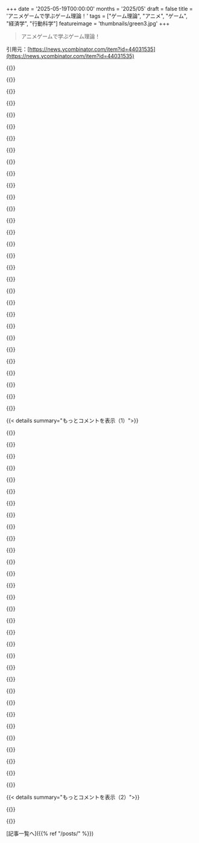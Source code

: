 +++
date = '2025-05-19T00:00:00'
months = '2025/05'
draft = false
title = 'アニメゲームで学ぶゲーム理論！'
tags = ["ゲーム理論", "アニメ", "ゲーム", "経済学", "行動科学"]
featureimage = 'thumbnails/green3.jpg'
+++

> アニメゲームで学ぶゲーム理論！

引用元：[https://news.ycombinator.com/item?id=44031535](https://news.ycombinator.com/item?id=44031535)




{{<matomeQuote body="これ、ネットでマジお気に入りの記事の一つなんだよね。でもさ、これって協力するグループがズルするやつらに勝てるってポジティブな側面にフォーカスしすぎじゃない？実はもっと重要な裏側があって、騙されたりBad faithな人と協力することがズルを生み出してるんだ。Bad faithを許容すると、もっとBad faithな行動を招くことになるよ。君の弱さ、無抵抗で利用されることがdefectionを生むって数学的にわかる。教訓は、望む世界のためには力を持ち、それを良いことに使うべきってこと。" userName="hayst4ck" createdAt="2025/05/19 23:37:59" color="#ff5733">}}




{{<matomeQuote body="「Bad faithを許容するとズルを招く」って言うけどさ、誤解から来るBad faithもある。それに全く耐えられないと、無限のtit-for-tatズルループになる。「私がズルするのは相手がズルするから」みたいなね。「力を持ち良いことに使う」も同意だけど、これもズルを招く原因になることも。Tit-for-tatは良い戦略だけど、”dominant” strategyじゃない。それが一番重要だと思うな。" userName="alickz" createdAt="2025/05/20 13:02:41" color="#785bff">}}




{{<matomeQuote body="スポーツだと個人レベルではうまくいかないんだよね、tit-for-tatもズルに屈するのも。代わりにプレイヤーやチームで作った中央組織があって、ルールに同意してレフェリーとかプロセスを作ってるんだよ。" userName="Gravityloss" createdAt="2025/05/20 14:52:14" color="#38d3d3">}}




{{<matomeQuote body="あなたのコメント、人生の教訓っぽいね。大人になってextreme leftismをやめた理由もそれ。若い頃は「”政府にもっと税金あげれば、問題解決してくれるはず！”」とか「”困ってるって言う人にただで配れば、システムを騙したりしないはず！”」って思ったけど、政府がお金の大半をコネ野郎に渡したり、チャンスがあれば騙す人がたくさんいるのを見て、みんなにもっと説明責任を求めるようになった。徹底的な収入確認は正直な人には大変だけど、それ’は社会にいる騙すやつらのコストだよ。" userName="xp84" createdAt="2025/05/20 00:19:04" color="">}}




{{<matomeQuote body="＞あなたが説明してるextreme leftismはliberal（centrist）の考え方だよ。本当のleftistsはシステムが壊れてると思ってる。CopsはBad faithだからdefund the policeしてsocial programsに回すべき。PoliticiansやCongress people（Democrats含む）もBad faithだから個人株取引禁止すべきだって考えてるんだよ。" userName="gitremote" createdAt="2025/05/20 15:31:34" color="">}}




{{<matomeQuote body="「Politiciansとかの株取引禁止」には反対しないけど、「defund the policeしてsocial programsに回す」ってのは、役に立たない奴らの仕事作りになるだけだと思う。Cops減ると、まさに俺が言ってた日和見的なBad behaviorが増えるし。これの実験はCaliforniaで何年も前からやってて、Californiaって呼ばれてるけどね。" userName="xp84" createdAt="2025/05/20 18:19:21" color="">}}




{{<matomeQuote body="＞「social programsは役に立たない」ってのは勘違いだよ。警察はhomelessness、mental health crises、substance abuseなど広すぎる問題に対応させられてる。だからactivistsは専門チームが引き継ぐ”unbundling”を提唱してるんだ。警察は特にmental health crisesに向いてないし、RAND Corporationの論文もそう言ってる。詳細はWikipediaのDefund the policeを見て。" userName="gitremote" createdAt="2025/05/20 22:35:05" color="">}}




{{<matomeQuote body="meth addictsやschizophrenicsが手に負えない時、相手するのは危険な仕事。精神科医より警察訓練する方がいい。mental health professionalsはコスト高いし夜勤しないだろう。”mental health crisis”でCopsが呼ばれるのは周りが身の危険を感じてるから。専門部隊がすぐ来れないなら警察呼ぶだけ。DTPは警察は訓練できない前提で、エリートな専門家集団に置き換えようとしてる。多くの普通の人は警察と悪くない関係で、policing減らしたくないんだよ。" userName="xp84" createdAt="2025/05/21 22:37:04" color="">}}




{{<matomeQuote body="俺にはCopykittenが一番いい感じに見えるな、誤解を最小限に抑えることにフォーカスしてるのが。0％と1％の間にどこかで顕著な違いが出るのか気になる。Copykittenのアイデアの方がcopycatより繊細だと思うけど、copycatはいつも0から1の間でどこかで勝つんだよね。" userName="ericrosedev" createdAt="2025/05/20 00:36:02" color="#38d3d3">}}




{{<matomeQuote body="＞「後になって、政府がお金の大半をコネのある連中の懐に入れるパターンを見るようになった」って言うけど、先進国では絶対大半じゃない。皮肉はいいけど本質見てよ。政府はお金の大半でめちゃくちゃ重要で価値あることしてるんだから。先進国の予算見ればわかるよ。" userName="dinfinity" createdAt="2025/05/21 18:41:32" color="">}}




{{<matomeQuote body="良い世界を作りたいならさ、強くなってその力を善いことに使うべきって教訓だよね。EuropeやUSA、Singapore、Chinaとか国レベルの歴史を見てもそう。汚職をなくすのが大事なんだ。昔Philippinesは経済大国だったのに悪いリーダーでダメになった。今はVietnamが頑張ってて、Indonesiaもやればできるのにね。" userName="irjustin" createdAt="2025/05/20 03:16:46" color="">}}




{{<matomeQuote body="協力する人がずるい人に勝つ話は好きでさ、ポジティブで良いメッセージだと思うよ。機能する民主主義社会っぽいよね。<br>別の教訓として、より良い世界が存在してほしいなら、そう生きることを選ぶことじゃないかな。時にこのビジョンを共有せず、あなたの選択に積極的に反対する奴らもいるだろうね。<br>そうなると問題はこうなるんだ: 悪い奴らに自分が何者か決めさせるのか、それとも悪い奴らの行動とは関係なく自分が何者でいるのか？<br>”力”はこの問いの答えには関係ないってことに注意してね。<br>0 - https://www.brainyquote.com/quotes/john_donne_101197" userName="AdieuToLogic" createdAt="2025/05/20 02:52:42" color="#ff5c5c">}}




{{<matomeQuote body="より良い世界を生きたいならそう生きろって意見に対し、自分の選択に従う力が必要なんだって言ってるんだよ。”力”の世間一般の理解とはちょっと違う意味で使いたいんだ。力っていうのは潜在能力、影響を与えたり、起こしたり、制御したりする能力のことね[0]。暴力も非暴力も力になりうる。自分が何者かってのが何をするかを決める。何をするかってのが自分が何者かってのを反映する。進んでる道が自分で決めた道だろうとなかろうと、寄り道しないためには力が必要なんだ。[0] https://en.wiktionary.org/wiki/power" userName="vacuity" createdAt="2025/05/20 13:54:58" color="">}}




{{<matomeQuote body="”力は潜在能力…”って意見に対し、俺は”なりたい変化になれ”って視点だったんだよ。認識された力が何を達成できるかじゃなくてね。結局、力って幻想でさ、使えるようにするんじゃなくて消費するものだよ。<br>”自分が何者かってのが何をするかを決める。”<br>技術的にはこれは正しい。でも選択とか、正直な自己反省で見つけられる個人の成長の価値を無視してるんだよ。<br>”何をするかってのが自分が何者かってのを反映する。”<br>これはマジでそう。で、もし以前の自分とは違うことを選んでるなら、それって成長を反映してるんじゃない？<br>”進んでる道が自分で決めた道だろうとなかろうと、寄り道しないためには力が必要なんだ。”<br>選択は力じゃない。強力ではあるけどね。多くの定義のうち最初のやつ、つまり何かをしたり経験したりする能力ってのが仮定されてるなら別だけどさ。<br>それは俺が元々引用したことの意味合いと一致しないんだよ: 教訓はさ、関わりたい世界が欲しい<br>なら強くなってその力を<br>善いことに使うべきってのは明確だよね。<br>結局どっちなの？" userName="AdieuToLogic" createdAt="2025/05/21 04:02:16" color="#45d325">}}




{{<matomeQuote body="君は”力”の一般的な理解、政治で議論されるような線で行ってるね。俺は別の理解を提案してるんだ。力は行動のイネーブルって意味になりうる。能力の質って意味にもなりうる。力は善でも悪でもない。でも善悪の文脈と関連することはあるんだよ。意味を持つものほとんど全てに関連してる: 武器、文章、信念、持って生まれた能力、財産、名前。なんで警察は非暴力の抗議者を叩きのめせるの？警察は力があるから。なんでアイデアがムーブメントになるの？アイデアと参加する人々が力があるからだよ。選択は強力だよ。選択肢を持って選択することには力が関わってる。一滴の水には落ちる力があるし、重力にはそれを落とす力があるし、俺には手を伸ばしてその水滴を掴む力があるんだ。何にでも力はあるんだよ、そう見たいならね。ある概念に力を atribuir しちゃうって事実自体が、その概念の力を示してるんじゃない？でも”潜在能力”で十分な定義だと思うよ。" userName="vacuity" createdAt="2025/05/21 21:08:24" color="">}}




{{<matomeQuote body="強力になるのが簡単な道かもね。<br>https://www.youtube.com/watch?v=rStL7niR7gs （Ｔｈｅ　Ｒｕｌｅｓ　ｆｏｒ　Ｒｕｌｅｒｓ　／　ＣＧＰ　Ｇｒｅｙ）" userName="marci" createdAt="2025/05/21 06:23:02" color="">}}




{{<matomeQuote body="それもネットで好きなものの一つだよ。議論もめっちゃ質が高いんだよね: https://www.youtube.com/watch?v=ILvD7zVN2jo<br>権力の座に就くには権力を与える階層に従わなきゃいけないっていうのはすごく鋭い洞察だね。それはその地位にいる誰もが晒される腐敗の力に自分も晒されるってことなんだよ。彼らの鎖をつければさ、権力の地位に入れてもらえる。<br>”そして強くなってその力を善いことに使うべきだ”っていうのは、ほとんどＣＧＰ　Ｇｒｅｙ自身の分析やあの２つの動画から直接来てるんだ。<br>Ｊｅｒｒｙ　Ｐｏｕｒｎｅｌｌの鉄の法則も別の見方だよ: https://www.jerrypournelle.com/reports/jerryp/iron.html<br>Ｔｈｅ　ｍａｎ　ｉｎ　ｔｈｅ　Ａｒｅｎａのスピーチもこれらの話題を刺激するし、残念ながら今これまで以上に relevant だね: https://en.wikipedia.org/wiki/Citizenship_in_a_Republic" userName="hayst4ck" createdAt="2025/05/21 07:00:48" color="#ff5c5c">}}




{{<matomeQuote body="”ずるい行動や悪い奴らと協力することがずるさを生む”ってさ、ゲーム理論のあるやつ、比較的シンプルな”しっぺ返し（許しあり）”アプローチを思い出すね。あれけっこううまくいくんだよ。俺たちの直感とも合致してるよね: 優しくして、裏切りは罰するけど、やりすぎない。<br>俺が考えてたやつじゃないけど、他の要因やアプローチについて掘り下げてるこの楽しいインタラクティブなプレゼンを見つけたよ: https://ncase.me/trust/" userName="Terr_" createdAt="2025/05/20 00:59:44" color="#785bff">}}




{{<matomeQuote body="これ、寛容すぎる西側民主主義がダメになってく様子を完璧に表してるね。<br>Platoが”The Republic”でもう書いてたことだよ。”" userName="martin82" createdAt="2025/05/21 01:23:58" color="">}}




{{<matomeQuote body="ボードゲームの”Diplomacy”もこんな教訓になるし、力の差があっても公平さってどう機能するかも学べるよ。”" userName="frollogaston" createdAt="2025/05/21 01:12:54" color="#ff33a1">}}




{{<matomeQuote body="”Si vis pacem, para bellum”（平和を望むなら、戦いに備えよ）だね。”" userName="lmz" createdAt="2025/05/20 06:25:06" color="">}}




{{<matomeQuote body="ていうか、組織化すれば良くね？権力欲強い奴がソシオパス気質で、リーダーになりがちだけど、民主主義とか医療とか福祉とか良いことって大勢が協力して生まれたんだよ。<br>権力者が勝つと、福祉カットして金持ち優遇したり、民主主義潰して一握りに権力集中させたりする。<br>俺は単純なNietzscheanな分析とか”will to power”、”Übermensch”は違うと思う。良い社会は個人の力じゃなく、大勢の協力で築かれるんだ。”" userName="thrance" createdAt="2025/05/20 10:58:40" color="#785bff">}}




{{<matomeQuote body="VertasiumにTit-for-Tat（Copycat）戦略が勝ちやすいって動画あるよ。昔、数学の大会で証明されたらしい。<br>https://www.youtube.com/watch?v=mScpHTIi-kM<br>これ、その数学大会を上手く再構築したみたいだね。動画のその部分の直リンクはこっち：https://youtu.be/mScpHTIi-kM?si=yzZxyeYw4cJA-i37&t=583”" userName="tiffanyh" createdAt="2025/05/19 19:27:51" color="#38d3d3">}}




{{<matomeQuote body="Tit-for-TatにたまにForgivenessやDefection（裏切り）を加える方が、特にランダムなエラーがある場合に純粋なTit-for-Tatより上手くいくことが多いよ。<br>Tit-For-Tatは、一度でもDefectした相手（エラーかも）でForgiveしないTit-for-Tatみたいな相手とやると、「恒久的な相互Defection」の沼にハマる。<br>人間って、繰り返しゲーム理論は直感的に結構得意だよね。”" userName="gowld" createdAt="2025/05/19 20:25:47" color="#45d325">}}




{{<matomeQuote body="ncase.meのゲームでForgivenessの部分に触れてるよ。”" userName="frollogaston" createdAt="2025/05/19 22:06:51" color="">}}




{{<matomeQuote body="Tit-for-Tatの成功ってよく誤解されてるけど、あれはAxelrodのトーナメントの参加者構成で一番成功しただけ。<br>筆者も言ってるけど、戦略は環境次第で、Tit-for-Tatが最適とは限らないんだ。”" userName="elliotto" createdAt="2025/05/20 01:28:22" color="#ff5733">}}




{{<matomeQuote body="ゲーム理論の話をするなら Golden Balls を出さないとね．特にこのすごい瞬間は必見だよ（音質悪いけど）．https://www.youtube.com/watch?v=S0qjK3TWZE8" userName="gcanyon" createdAt="2025/05/20 00:13:36" color="">}}




{{<matomeQuote body="これマジすごいわ．心理戦とか操作を見てさ，相手が怪しい均衡点に誘導しようとしてる時ですら，自分がいかに信頼において未熟か思い知らされたよ．このゲームで，自分が「Simpleton」戦略（解説される前に）に近かったって気づいたんだ．Simpleton戦略って意外と広く応用できるみたいで，ちょっとガッカリかな．" userName="bjconlan" createdAt="2025/05/20 01:03:13" color="">}}




{{<matomeQuote body="The Evolution of Cooperation は俺が今まで読んだノンフィクションの中で一番良い本の１つだよ．簡単な計算で，ゲーム理論の奥深くて意義深い考え方を理解させてくれるんだ．" userName="ChicagoBoy11" createdAt="2025/05/19 19:46:34" color="#ff5733">}}




{{<matomeQuote body="このテーマで他にお勧めの本は The Joy of Game Theory by Presh Talwalkar だね．" userName="wrboyce" createdAt="2025/05/19 20:13:06" color="#ff5733">}}




{{< details summary="もっとコメントを表示（1）">}}

{{<matomeQuote body="昔の形式的なゲーム理論トーナメントで，１回だけ仕返しする戦略が勝ったのを覚えてるよ．相手が裏切ったら，こっちも１回だけ裏切って，また裏切られるまで許すって単純なルールだったんだ．ゴールデンルールみたいなやり方だね．でも，あれは今回のより単純な条件だったと思うな．記事にあるミスコミュニケーションとかパラメータ変更できるのが良いね．" userName="netbioserror" createdAt="2025/05/19 18:33:40" color="#38d3d3">}}




{{<matomeQuote body="そういうトーナメントの弱点の１つはね，どの駆け引きも同じステークス（賭け金）だったってことなんだ．だから，低いステークスでは普通に振る舞って，高いステークスで裏切る「詐欺師」みたいな可能性をモデル化できてないんだよね．" userName="gowld" createdAt="2025/05/20 14:34:38" color="#785bff">}}




{{<matomeQuote body="このゲームは「ゲーム理論」（戦略依存）と「関係理論」（信頼依存）の違いを際立たせるね．１回ゲームすれば相手の「性格」が分かって，次に活かせる．これはベイジアンゲームの「事前確率の深さ」と言えるかもね．" userName="yubblegum" createdAt="2025/05/19 20:10:14" color="#38d3d3">}}




{{<matomeQuote body="ワンオフゲームとリピートゲームの話？ それとも違うこと？ リピートゲームもゲーム理論の一部だよ。" userName="gowld" createdAt="2025/05/19 20:21:12" color="">}}




{{<matomeQuote body="リピートゲームだね。人間関係みたいに考えてみてよ。相手の’性格’を正確に掴めば、最高の成果に近づけるんだ。<br>例えば、花帽子の探偵キャラは’探偵’なんだ。最初の出会いはコイン投げの選択肢だとしても、それ以降の選択は’性格’で決まるって仮定できる。もちろん最初の選択だって’そのキャラらしい’（彼女は’テスト’してる）んだけど、もし彼女を知ってれば、最初の選択が’裏切り’から始まっても、こっちは’協力’から入るんだ。その後は彼女の選択にほとんど謎はないよ。あるいは’恨み屋’を考えてみてよ。もし何らかの理由で一度でも’裏切り’を選ぶことになったら、二度と’許し’てくれないってわかるでしょ。" userName="yubblegum" createdAt="2025/05/19 21:02:53" color="#ff5c5c">}}




{{<matomeQuote body="公式用語かわかんないけど、それってmetagamingみたいだね。[1] つまり相手プレイヤーの情報（または集団の傾向）を自分のプレイに取り入れることだよ。[1] https://en.wikipedia.org/wiki/Metagame#Competitive_gaming" userName="dfltr" createdAt="2025/05/19 23:26:41" color="">}}




{{<matomeQuote body="これ、opponent modelingとも呼ばれてるよ。<br>例えばe.g.ポーカーで稼ぎを最大化するのに使うんだ。<br>https://scholar.google.com/scholar?hl=en&as_sdt=0%2C5&q=oppo..." userName="michalsustr" createdAt="2025/05/20 10:40:48" color="">}}




{{<matomeQuote body="最初の質問の言い回しに反対だな。<br>「相手が裏切って、コインを入れなかったとしましょう。あなたはどうしますか？」って質問で、ボタンは「裏切る」と「協力する」だけど、相手がコインを入れないなら、コインを入れないことは「裏切り」じゃないでしょ。単にその人とはゲームしないってだけだよ。<br>「裏切り」は、コインを入れるって言って（もしくはもう入れたことにして）おいて、実際には入れないことだよ。" userName="krisoft" createdAt="2025/05/20 11:08:29" color="">}}




{{<matomeQuote body="Radiolabにこのアイデアに関する話があって面白かったよ。<br>https://radiolab.org/podcast/104010-one-good-deed-deserves-a..." userName="0cf8612b2e1e" createdAt="2025/05/19 22:32:16" color="">}}




{{<matomeQuote body="このウェブサイト、マジで目から鱗だったよ。大学院ですごい教授たちからやっと基本的な概念を理解できたんだけど、友達や家族に説明するのがいつも難しかったんだ。<br>ゲーム理論って人生を送る上で最も重要な哲学/人生の教訓の一つだと思うし、これは基本を始めるのに最高のリソースだね。" userName="Tsarp" createdAt="2025/05/20 11:49:11" color="#ff33a1">}}




{{<matomeQuote body="このウェブサイトはすごく啓発的だったね。実生活ではたくさんの変数があって、ほとんど定量化できないから、理論を実践するのは難しいだろうなって思ったよ。誤解の変数が1%変わるだけで、デモでは全く逆の結果になるものもあったしね。でも、彼らが提示してる3つの主要な教訓はもっと一般的で、確かに実生活に応用できると思ったよ。" userName="fracus" createdAt="2025/05/20 01:40:21" color="">}}




{{<matomeQuote body="学んだことの一つは、ゲームを同じにして「両方裏切り」の罰則をめちゃくちゃ高くすると、誤解が多くても協力がすごく広がるってことかな。軽犯罪に絞首刑と四つ裂き刑を復活させようぜ！<br>真面目な話、ゲーム理論はプレイヤーがゲーム自体を変えることを説明できないから、現実には失敗するんだよね。" userName="drdrek" createdAt="2025/05/20 14:05:06" color="">}}




{{<matomeQuote body="Detective戦略ってCopycatを利用するのに正しいやり方じゃないと思うんだ。ランダムにチートしつつ協力して、やり返されたらずっと裏切り続けるキャラの方が、協力する方へバランスを傾けられるかも。Grudgers戦略も、十分なラウンド数をやれば、エラーが多い状況だと勝つことがあるみたいだよ。" userName="Nopoint2" createdAt="2025/05/20 07:28:46" color="#45d325">}}




{{<matomeQuote body="もし記事作った人が見てたらだけど、タブレットで画面見るのに困ってるんだ。ページをスクロールできないし、縦画面だと画面の横からはみ出るし、横画面だと上と下からはみ出ちゃうんだよね。" userName="Digit-Al" createdAt="2025/05/20 09:31:05" color="">}}




{{<matomeQuote body="https://ncase.me/trust/notes/ （ NOTES： ”The Evolution of Trust” ）" userName="pella" createdAt="2025/05/20 03:41:14" color="#ff33a1">}}




{{<matomeQuote body="結論を知りたいなら、画面下のナビゲーションで最後から2番目の丸をクリックしてみて。ネタバレになるからここには書かないけどね。体験を損ねちゃうと思うから。" userName="xpe" createdAt="2025/05/19 19:42:47" color="#ff5c5c">}}




{{<matomeQuote body="すごく良かった！トップクラスの説明と面白いゲームだったよ。僕としてはtit-for-tatとGolden Ruleは同じじゃないって言うのが大事だと思うな。この二つに対する僕の理解は全然違うんだ。" userName="zharknado" createdAt="2025/05/20 01:22:12" color="">}}




{{<matomeQuote body="これ読んでると、The Dark Forestと、光速通信が恒星スケールで引き起こす不信の連鎖を思い出すね。宇宙って厳しいな…" userName="searine" createdAt="2025/05/19 21:26:22" color="#ff33a1">}}




{{<matomeQuote body="しかも賭けてるのは即座の消滅だからね！ミスする余地がないから、他の有効な選択肢がほとんどなくなるんだ。" userName="ericrosedev" createdAt="2025/05/20 02:59:16" color="">}}




{{<matomeQuote body="通信遅延が前提なのに、どうして賭けてるのが即座の消滅になるの？攻撃が光速じゃない限り、メッセージを訂正する時間はまだあるんじゃないの？" userName="aeve890" createdAt="2025/05/21 19:52:40" color="">}}




{{<matomeQuote body="その通り、言い間違えたよ。”確実な消滅”って言いたかったんだ。" userName="ericrosedev" createdAt="2025/05/27 06:28:38" color="">}}




{{<matomeQuote body="まさに”古き良きもの”の一つだね。これがここで話題になるたびに嬉しくなるよ。" userName="pmkary" createdAt="2025/05/20 11:55:12" color="">}}




{{<matomeQuote body="これ結構いいじゃん。学部で経済学触れて以来だったけど、考え方の説明がめっちゃ分かりやすいね。" userName="adi_lancey" createdAt="2025/05/19 17:53:15" color="">}}




{{<matomeQuote body="シミュレーションが今USで起きてる意図的な誤情報の問題扱ってないね。残念だけど、一部の国がトロールやプロパガンダ広める業者を雇う理由があるんだ。ゲームで負けてるなら、カオスを広げることで状況を五分にできるからね。状況が良くなるには、国民が自分たちのリーダーシップが悪意ある行動を取るのを止めさせる必要があるんだ。これが一部のSNSがディストピアみたいになってる理由でもあるよ。" userName="daveguy" createdAt="2025/05/19 19:03:16" color="#ff5c5c">}}




{{<matomeQuote body="その件ならncase.meにアプリあるよ！<br>https://ncase.itch.io/wbwwb<br>”WE BECOME WHAT WE BEHOLD”<br>ニュースサイクル、悪いサイクル、無限のサイクルについてのゲームだよ。" userName="gowld" createdAt="2025/05/19 20:26:58" color="#ff33a1">}}




{{<matomeQuote body="メディアのこと、まだ全然嫌い足りないなって思わされたわ。" userName="felineflock" createdAt="2025/05/19 20:44:18" color="">}}




{{<matomeQuote body="https://ncase.me/crowds/ もこれにちょっと関係あるよ。厳密には意図的な誤情報じゃなくて、つながりすぎたSNSで怒りみたいな考えが増幅される様子についてなんだ。最適な「スイートスポット」があるらしいね。あと、あそこは私のお気に入りのサイトの一つだよ。" userName="frollogaston" createdAt="2025/05/19 22:05:49" color="#785bff">}}




{{<matomeQuote body="ゲーム理論は広いけど、この記事はPrisoner’s Dilemmaとして分類する方が良いと思うな。定義は協力か裏切りかで、裏切りが合理的でも協力の方が利得高いってジレンマね。ゲームの解説で、裏切ると数学的には得だけど道徳的にはめっちゃツラいんだ。個人的には絶対そんなことしないよ！" userName="redbell" createdAt="2025/05/20 13:43:26" color="#ff5c5c">}}




{{<matomeQuote body="プレイ時間：30分・作者：nicky case、2017年7月。" userName="gowld" createdAt="2025/05/19 18:28:20" color="">}}




{{<matomeQuote body="繰り返しやるなら、プレイヤー同士でコミュニケーションできるようにしてほしいな。" userName="derbOac" createdAt="2025/05/19 23:50:40" color="">}}

{{</details>}}




{{< details summary="もっとコメントを表示（2）">}}

{{<matomeQuote body="ネタバレ注意：copycat strategyが、united statesが世界の他の国みたいに、もっと権威主義的になってるって感じる理由なのかな？" userName="clueless" createdAt="2025/05/19 18:25:49" color="#ff33a1">}}

{{</details>}}



[記事一覧へ]({{% ref "/posts/" %}})
